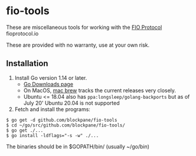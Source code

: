 # fio-tools

These are miscellaneous tools for working with the [FIO Protocol](https://github.com/fioprotocol/) fioprotocol.io

These are provided with no warranty, use at your own risk.

## Installation

1. Install Go version 1.14 or later.
   - [Go Downloads page](https://golang.org/dl/)
   - On MacOS, [mac brew](https://brew.sh/) tracks the current releases very closely.
   - Ubuntu <= 18.04 also has `ppa:longsleep/golang-backports` but as of July 20' Ubuntu 20.04 is not supported
1. Fetch and install the programs:

```
$ go get -d github.com/blockpane/fio-tools
$ cd ~/go/src/github.com/blockpane/fio-tools/
$ go get ./...
$ go install -ldflags="-s -w" ./...
```

The binaries should be in $GOPATH/bin/ (usually ~/go/bin)
